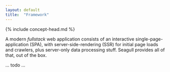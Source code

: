 ```yaml
---
layout: default
title:  "Framework"
---
```


{% include concept-head.md %}

A modern *fullstack* web application consists of an interactive
single-page-application (SPA), with server-side-rendering (SSR) for
initial page loads and crawlers, plus server-only data processing stuff.
Seagull provides all of that, out of the box.

... todo ...